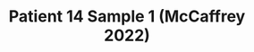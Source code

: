 ---
title: Patient 14 Sample 1 (McCaffrey 2022)
layout: minerva-1-5
exhibit: config-mccaffrey-2022/Patient14-1 
images: https://s3.amazonaws.com/www.cycif.org/mccaffrey-2022/Patient14-1
---
